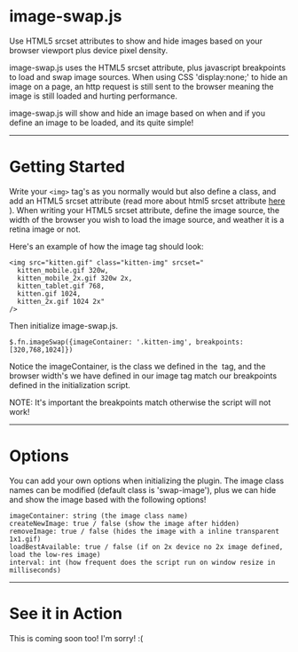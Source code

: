 image-swap.js
===========

Use HTML5 srcset attributes to show and hide images based on your browser viewport plus device pixel density. 

image-swap.js uses the HTML5 srcset attribute, plus javascript breakpoints to load and swap image sources. When using CSS 'display:none;' to hide an image on a page, an http request is still sent to the browser meaning the image is still loaded and hurting performance. 

image-swap.js will show and hide an image based on when and if you define an image to be loaded, and its quite simple!

----------------------------------------------------------
Getting Started
===========

Write your ` <img> ` tag's as you normally would but also define a class, and add an HTML5 srcset attribute (read more about html5 srcset attribute [here](http://goo.gl/MnfAf) ). When writing your HTML5 srcset attribute, define the image source, the width of the browser you wish to load the image source, and weather it is a retina image or not. 

Here's an example of how the image tag should look:

    <img src="kitten.gif" class="kitten-img" srcset="
      kitten_mobile.gif 320w, 
      kitten_mobile_2x.gif 320w 2x, 
      kitten_tablet.gif 768, 
      kitten.gif 1024, 
      kitten_2x.gif 1024 2x" 
    />

Then initialize image-swap.js. 

    $.fn.imageSwap({imageContainer: '.kitten-img', breakpoints: [320,768,1024]})

Notice the imageContainer, is the class we defined in the <img> tag, and the browser width's we have defined in our image tag match our breakpoints defined in the initialization script.

NOTE: It's important the breakpoints match otherwise the script will not work!

----------------------------------------------------------

Options
===========

You can add your own options when initializing the plugin. The image class names can be modified (default class is 'swap-image'), plus we can hide and show the image based with the following options!

    imageContainer: string (the image class name) 
    createNewImage: true / false (show the image after hidden)
    removeImage: true / false (hides the image with a inline transparent 1x1.gif) 
    loadBestAvailable: true / false (if on 2x device no 2x image defined, load the low-res image)
    interval: int (how frequent does the script run on window resize in milliseconds)


----------------------------------------------------------

See it in Action
===========

This is coming soon too! I'm sorry! :(
